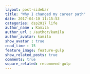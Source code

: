 ```yaml
---
layout: post-sidebar
title: "Why I changed my career path"
date: 2017-04-10 11:15:53
categories: dsp2017 life
author_name : Kamila
author_url : /author/kamila
author_avatar: kamila
show_avatar : true
read_time : 15
feature_image: feature-gulp
show_related_posts: true
comments: true
square_related: recommend-gulp
---
```






